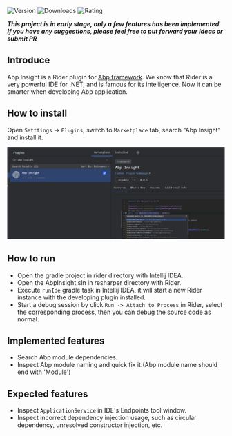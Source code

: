 ![Version](https://img.shields.io/jetbrains/plugin/v/25879)
![Downloads](https://img.shields.io/jetbrains/plugin/d/25879)
![Rating](https://img.shields.io/jetbrains/plugin/r/stars/25879)

***This project is in early stage, only a few features has been implemented. If you have any suggestions, please feel
free to put forward your ideas or submit PR***

## Introduce

Abp Insight is a Rider plugin for [Abp framework](https://github.com/abpframework/abp). We know that Rider is a very
powerful IDE for .NET, and is famous for its intelligence. Now it can be smarter when developing Abp application.

## How to install

Open `Setttings` -> `Plugins`, switch to `Marketplace` tab, search "Abp Insight" and install it.

![installation](screenshots/installation.jpg)

## How to run

- Open the gradle project in rider directory with Intellij IDEA.
- Open the AbpInsight.sln in resharper directory with Rider.
- Execute `runIde` gradle task in Intellij IDEA, it will start a new Rider instance with the developing plugin installed.
- Start a debug session by click `Run -> Attach to Process` in Rider, select the corresponding process, then you can debug the source code as normal.

## Implemented features

- Search Abp module dependencies.
- Inspect Abp module naming and quick fix it.(Abp module name should end with 'Module')

## Expected features

- Inspect `ApplicationService` in IDE's Endpoints tool window.
- Inspect incorrect dependency injection usage, such as circular dependency, unresolved constructor injection, etc. 




